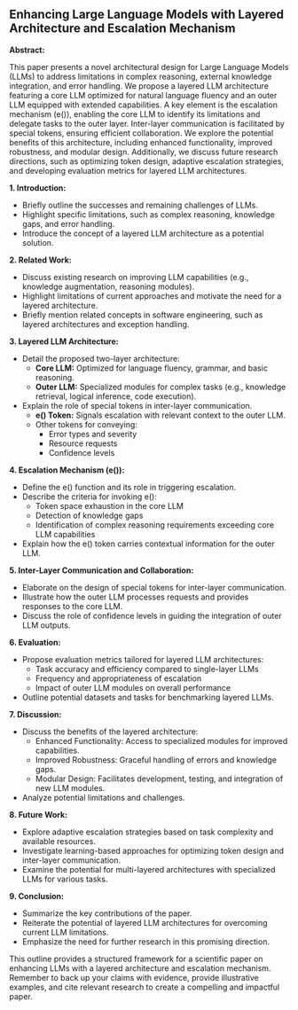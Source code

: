 ## Enhancing Large Language Models with Layered Architecture and Escalation Mechanism

**Abstract:**

This paper presents a novel architectural design for Large Language Models (LLMs) to address limitations in complex reasoning, external knowledge integration, and error handling.  We propose a layered LLM architecture featuring a core LLM optimized for natural language fluency and an outer LLM equipped with extended capabilities.  A key element is the escalation mechanism (e()), enabling the core LLM to identify its limitations and delegate tasks to the outer layer.  Inter-layer communication is facilitated by special tokens, ensuring efficient collaboration.  We explore the potential benefits of this architecture, including enhanced functionality, improved robustness, and modular design. Additionally, we discuss future research directions, such as optimizing token design, adaptive escalation strategies, and developing evaluation metrics for layered LLM architectures.

**1. Introduction:**

* Briefly outline the successes and remaining challenges of LLMs.
* Highlight specific limitations, such as complex reasoning, knowledge gaps, and error handling.
* Introduce the concept of a layered LLM architecture as a potential solution.

**2. Related Work:**

* Discuss existing research on improving LLM capabilities (e.g., knowledge augmentation, reasoning modules).
* Highlight limitations of current approaches and motivate the need for a layered architecture.
* Briefly mention related concepts in software engineering, such as layered architectures and exception handling.

**3. Layered LLM Architecture:**

* Detail the proposed two-layer architecture:
  * **Core LLM:** Optimized for language fluency, grammar, and basic reasoning.
  * **Outer LLM:** Specialized modules for complex tasks (e.g., knowledge retrieval, logical inference, code execution).
* Explain the role of special tokens in inter-layer communication.
  * **e() Token:** Signals escalation with relevant context to the outer LLM.
  * Other tokens for conveying:
    * Error types and severity
    * Resource requests
    * Confidence levels

**4. Escalation Mechanism (e()):**

* Define the e() function and its role in triggering escalation.
* Describe the criteria for invoking e():
  * Token space exhaustion in the core LLM
  * Detection of knowledge gaps
  * Identification of complex reasoning requirements exceeding core LLM capabilities
* Explain how the e() token carries contextual information for the outer LLM.

**5. Inter-Layer Communication and Collaboration:**

* Elaborate on the design of special tokens for inter-layer communication.
* Illustrate how the outer LLM processes requests and provides responses to the core LLM.
* Discuss the role of confidence levels in guiding the integration of outer LLM outputs.

**6. Evaluation:**

* Propose evaluation metrics tailored for layered LLM architectures:
  * Task accuracy and efficiency compared to single-layer LLMs
  * Frequency and appropriateness of escalation
  * Impact of outer LLM modules on overall performance
* Outline potential datasets and tasks for benchmarking layered LLMs.

**7. Discussion:**

* Discuss the benefits of the layered architecture:
  * Enhanced Functionality: Access to specialized modules for improved capabilities.
  * Improved Robustness: Graceful handling of errors and knowledge gaps.
  * Modular Design: Facilitates development, testing, and integration of new LLM modules.
* Analyze potential limitations and challenges.

**8. Future Work:**

* Explore adaptive escalation strategies based on task complexity and available resources.
* Investigate learning-based approaches for optimizing token design and inter-layer communication.
* Examine the potential for multi-layered architectures with specialized LLMs for various tasks.

**9. Conclusion:**

* Summarize the key contributions of the paper.
* Reiterate the potential of layered LLM architectures for overcoming current LLM limitations.
* Emphasize the need for further research in this promising direction.

This outline provides a structured framework for a scientific paper on enhancing LLMs with a layered architecture and escalation mechanism. Remember to back up your claims with evidence, provide illustrative examples, and cite relevant research to create a compelling and impactful paper.

